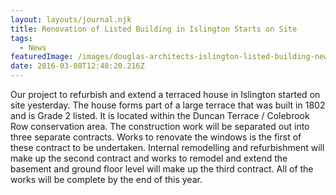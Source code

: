 ```yaml
---
layout: layouts/journal.njk
title: Renovation of Listed Building in Islington Starts on Site
tags:
  - News
featuredImage: /images/douglas-architects-islington-listed-building-news.jpeg
date: 2016-03-08T12:48:20.216Z
---
```

Our project to refurbish and extend a terraced house in Islington started on site yesterday. The house forms part of a large terrace that was built in 1802 and is Grade 2 listed. It is located within the Duncan Terrace / Colebrook Row conservation area. The construction work will be separated out into three separate contracts. Works to renovate the windows is the first of these contract to be undertaken. Internal remodelling and refurbishment will make up the second contract and works to remodel and extend the basement and ground floor level will make up the third contract. All of the works will be complete by the end of this year.